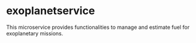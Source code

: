 # exoplanetservice
This microservice provides functionalities to manage and estimate fuel for exoplanetary missions.
